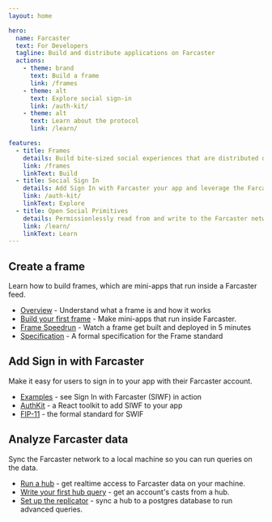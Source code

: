 ```yaml
---
layout: home

hero:
  name: Farcaster
  text: For Developers
  tagline: Build and distribute applications on Farcaster
  actions:
    - theme: brand
      text: Build a frame
      link: /frames
    - theme: alt
      text: Explore social sign-in
      link: /auth-kit/
    - theme: alt
      text: Learn about the protocol
      link: /learn/

features:
  - title: Frames
    details: Build bite-sized social experiences that are distributed directly in social feeds
    link: /frames
    linkText: Build
  - title: Social Sign In
    details: Add Sign In with Farcaster your app and leverage the Farcaster social graph
    link: /auth-kit/
    linkText: Explore
  - title: Open Social Primitives
    details: Permissionlessly read from and write to the Farcaster network
    link: /learn/
    linkText: Learn
---
```


## Create a frame

Learn how to build frames, which are mini-apps that run inside a Farcaster feed.

- [Overview](/learn/what-is-farcaster/frames) - Understand what a frame is and how it works
- [Build your first frame](./developers/guides/frames/poll.md) - Make mini-apps that run inside Farcaster.
- [Frame Speedrun](https://www.youtube.com/watch?v=JAIr8kyBxxU&list=PL0eq1PLf6eUecQKFj0pUFfO0fwm0k4zE4&index=2) - Watch a frame get built and deployed in 5 minutes
- [Specification](/reference/frames/spec) - A formal specification for the Frame standard

## Add Sign in with Farcaster

Make it easy for users to sign in to your app with their Farcaster account.

- [Examples](/auth-kit/examples.md) - see Sign In with Farcaster (SIWF) in action
- [AuthKit](/auth-kit/installation.md) - a React toolkit to add SIWF to your app
- [FIP-11](https://github.com/farcasterxyz/protocol/discussions/110) - the formal standard for SWIF

## Analyze Farcaster data

Sync the Farcaster network to a local machine so you can run queries on the data.

- [Run a hub](/hubble/install.md) - get realtime access to Farcaster data on your machine.
- [Write your first hub query](/developers/guides/querying/fetch-casts.md) - get an account's casts from a hub.
- [Set up the replicator](/developers/guides/apps/replicate.md) - sync a hub to a postgres database to run advanced queries.
